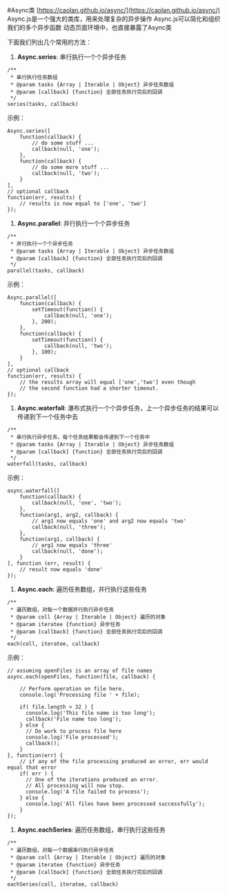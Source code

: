 #Async类
[https://caolan.github.io/async/](https://caolan.github.io/async/)
Async.js是一个强大的类库，用来处理复杂的异步操作
Async.js可以简化和组织我们的多个异步函数
动态页面环境中，也直接暴露了Async类

下面我们列出几个常用的方法：

1. <span id="Async.series">**Async.series**</span>: 串行执行一个个异步任务
```
/**
 * 串行执行任务数组
 * @param tasks {Array | Iterable | Object} 异步任务数组
 * @param [callback] {function} 全部任务执行完后的回调
 */
series(tasks, callback)
```
示例：
```
Async.series([
    function(callback) {
        // do some stuff ...
        callback(null, 'one');
    },
    function(callback) {
        // do some more stuff ...
        callback(null, 'two');
    }
],
// optional callback
function(err, results) {
    // results is now equal to ['one', 'two']
});
```

1. <span id="Async.parallel">**Async.parallel**</span>: 并行执行一个个异步任务
```
/**
 * 并行执行一个个异步任务
 * @param tasks {Array | Iterable | Object} 异步任务数组
 * @param [callback] {function} 全部任务执行完后的回调
 */
parallel(tasks, callback)
```
示例：
```
Async.parallel([
    function(callback) {
        setTimeout(function() {
            callback(null, 'one');
        }, 200);
    },
    function(callback) {
        setTimeout(function() {
            callback(null, 'two');
        }, 100);
    }
],
// optional callback
function(err, results) {
    // the results array will equal ['one','two'] even though
    // the second function had a shorter timeout.
});
```

1. <span id="Async.waterfall">**Async.waterfall**</span>: 瀑布式执行一个个异步任务，上一个异步任务的结果可以传递到下一个任务中去
```
/**
 * 串行执行异步任务，每个任务结果都会传递到下一个任务中
 * @param tasks {Array | Iterable | Object} 异步任务数组
 * @param [callback] {function} 全部任务执行完后的回调
 */
waterfall(tasks, callback)
```
示例：
```
async.waterfall([
    function(callback) {
        callback(null, 'one', 'two');
    },
    function(arg1, arg2, callback) {
        // arg1 now equals 'one' and arg2 now equals 'two'
        callback(null, 'three');
    },
    function(arg1, callback) {
        // arg1 now equals 'three'
        callback(null, 'done');
    }
], function (err, result) {
    // result now equals 'done'
});
```

1. <span id="Async.each">**Async.each**</span>: 遍历任务数组，并行执行这些任务
```
/**
 * 遍历数组，对每一个数据并行执行异步任务
 * @param coll {Array | Iterable | Object} 遍历的对象
 * @param iteratee {function} 异步任务
 * @param [callback] {function} 全部任务执行完后的回调
 */
each(coll, iteratee, callback)
```
示例：
```
// assuming openFiles is an array of file names
async.each(openFiles, function(file, callback) {

    // Perform operation on file here.
    console.log('Processing file ' + file);

    if( file.length > 32 ) {
      console.log('This file name is too long');
      callback('File name too long');
    } else {
      // Do work to process file here
      console.log('File processed');
      callback();
    }
}, function(err) {
    // if any of the file processing produced an error, err would equal that error
    if( err ) {
      // One of the iterations produced an error.
      // All processing will now stop.
      console.log('A file failed to process');
    } else {
      console.log('All files have been processed successfully');
    }
});
```

1. <span id="Async.eachSeries">**Async.eachSeries**</span>: 遍历任务数组，串行执行这些任务
```
/**
 * 遍历数组，对每一个数据串行执行异步任务
 * @param coll {Array | Iterable | Object} 遍历的对象
 * @param iteratee {function} 异步任务
 * @param [callback] {function} 全部任务执行完后的回调
 */
eachSeries(coll, iteratee, callback)
```
